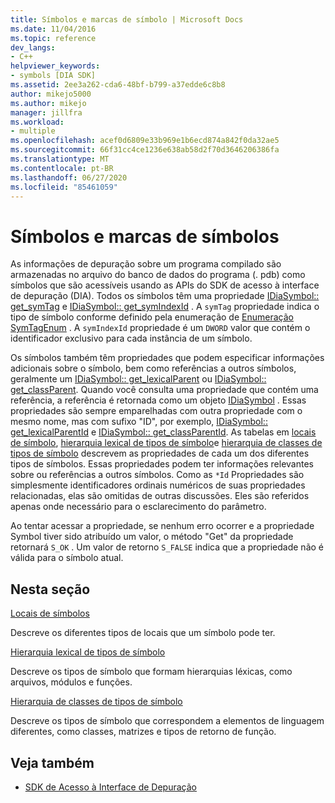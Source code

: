 ```yaml
---
title: Símbolos e marcas de símbolo | Microsoft Docs
ms.date: 11/04/2016
ms.topic: reference
dev_langs:
- C++
helpviewer_keywords:
- symbols [DIA SDK]
ms.assetid: 2ee3a262-cda6-48bf-b799-a37edde6c8b8
author: mikejo5000
ms.author: mikejo
manager: jillfra
ms.workload:
- multiple
ms.openlocfilehash: acef0d6809e33b969e1b6ecd874a842f0da32ae5
ms.sourcegitcommit: 66f31cc4ce1236e638ab58d2f70d3646206386fa
ms.translationtype: MT
ms.contentlocale: pt-BR
ms.lasthandoff: 06/27/2020
ms.locfileid: "85461059"
---
```

# <a name="symbols-and-symbol-tags"></a>Símbolos e marcas de símbolos
As informações de depuração sobre um programa compilado são armazenadas no arquivo do banco de dados do programa (. pdb) como símbolos que são acessíveis usando as APIs do SDK de acesso à interface de depuração (DIA). Todos os símbolos têm uma propriedade [IDiaSymbol:: get_symTag](../../debugger/debug-interface-access/idiasymbol-get-symtag.md) e [IDiaSymbol:: get_symIndexId](../../debugger/debug-interface-access/idiasymbol-get-symindexid.md) . A `symTag` propriedade indica o tipo de símbolo conforme definido pela enumeração de [Enumeração SymTagEnum](../../debugger/debug-interface-access/symtagenum.md) . A `symIndexId` propriedade é um `DWORD` valor que contém o identificador exclusivo para cada instância de um símbolo.

 Os símbolos também têm propriedades que podem especificar informações adicionais sobre o símbolo, bem como referências a outros símbolos, geralmente um [IDiaSymbol:: get_lexicalParent](../../debugger/debug-interface-access/idiasymbol-get-lexicalparent.md) ou [IDiaSymbol:: get_classParent](../../debugger/debug-interface-access/idiasymbol-get-classparent.md). Quando você consulta uma propriedade que contém uma referência, a referência é retornada como um objeto [IDiaSymbol](../../debugger/debug-interface-access/idiasymbol.md) . Essas propriedades são sempre emparelhadas com outra propriedade com o mesmo nome, mas com sufixo "ID", por exemplo, [IDiaSymbol:: get_lexicalParentId](../../debugger/debug-interface-access/idiasymbol-get-lexicalparentid.md) e [IDiaSymbol:: get_classParentId](../../debugger/debug-interface-access/idiasymbol-get-classparentid.md). As tabelas em [locais de símbolo](../../debugger/debug-interface-access/symbol-locations.md), [hierarquia lexical de tipos de símbolo](../../debugger/debug-interface-access/lexical-hierarchy-of-symbol-types.md)e [hierarquia de classes de tipos de símbolo](../../debugger/debug-interface-access/class-hierarchy-of-symbol-types.md) descrevem as propriedades de cada um dos diferentes tipos de símbolos. Essas propriedades podem ter informações relevantes sobre ou referências a outros símbolos. Como as `*Id` Propriedades são simplesmente identificadores ordinais numéricos de suas propriedades relacionadas, elas são omitidas de outras discussões. Eles são referidos apenas onde necessário para o esclarecimento do parâmetro.

 Ao tentar acessar a propriedade, se nenhum erro ocorrer e a propriedade Symbol tiver sido atribuído um valor, o método "Get" da propriedade retornará `S_OK` . Um valor de retorno `S_FALSE` indica que a propriedade não é válida para o símbolo atual.

## <a name="in-this-section"></a>Nesta seção

[Locais de símbolos](../../debugger/debug-interface-access/symbol-locations.md)

Descreve os diferentes tipos de locais que um símbolo pode ter.

[Hierarquia lexical de tipos de símbolo](../../debugger/debug-interface-access/lexical-hierarchy-of-symbol-types.md)

Descreve os tipos de símbolo que formam hierarquias léxicas, como arquivos, módulos e funções.

[Hierarquia de classes de tipos de símbolo](../../debugger/debug-interface-access/class-hierarchy-of-symbol-types.md)

Descreve os tipos de símbolo que correspondem a elementos de linguagem diferentes, como classes, matrizes e tipos de retorno de função.

## <a name="see-also"></a>Veja também

- [SDK de Acesso à Interface de Depuração](../../debugger/debug-interface-access/debug-interface-access-sdk.md)